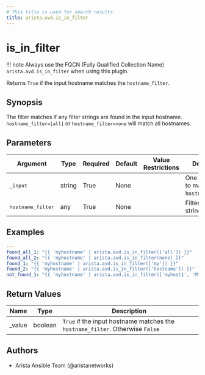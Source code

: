```yaml
---
# This title is used for search results
title: arista.avd.is_in_filter
---
```

<!--
  ~ Copyright (c) 2023-2024 Arista Networks, Inc.
  ~ Use of this source code is governed by the Apache License 2.0
  ~ that can be found in the LICENSE file.
  -->

# is_in_filter

!!! note
    Always use the FQCN (Fully Qualified Collection Name) `arista.avd.is_in_filter` when using this plugin.

Returns `True` if the input hostname matches the `hostname_filter`.

## Synopsis

The filter matches if any filter strings are found in the input hostname.
`hostname_filter=[all]` or `hostname_filter=none` will match all hostnames.

## Parameters

| Argument | Type | Required | Default | Value Restrictions | Description |
| -------- | ---- | -------- | ------- | ------------------ | ----------- |
| <samp>_input</samp> | string | True | None |  | One hostname to match with `hostname_filter`. |
| <samp>hostname_filter</samp> | any | True | None |  | Filter as a list of strings or `None`. |

## Examples

```yaml
---
found_all_1: "{{ 'myhostname' | arista.avd.is_in_filter(['all']) }}"
found_all_2: "{{ 'myhostname' | arista.avd.is_in_filter(none) }}"
found_1: "{{ 'myhostname' | arista.avd.is_in_filter(['my']) }}"
found_2: "{{ 'myhostname' | arista.avd.is_in_filter(['hostname']) }}"
not_found_1: "{{ 'myhostname' | arista.avd.is_in_filter(['myhost1', 'MYhostname']) }}"
```

## Return Values

| Name | Type | Description |
| ---- | ---- | ----------- |
| _value | boolean | `True` if the input hostname matches the `hostname_filter`. Otherwise `False` |

## Authors

- Arista Ansible Team (@aristanetworks)
